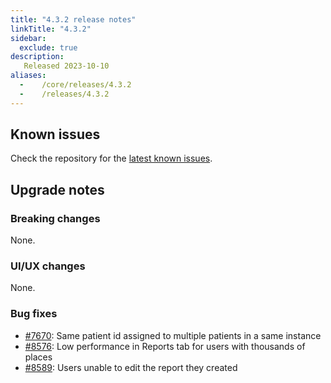 ```yaml
---
title: "4.3.2 release notes"
linkTitle: "4.3.2"
sidebar:
  exclude: true
description:
   Released 2023-10-10
aliases:
  -    /core/releases/4.3.2
  -    /releases/4.3.2
---
```


## Known issues

Check the repository for the [latest known issues](https://github.com/medic/cht-core/issues?q=is%3Aissue+label%3A%22Affects%3A+4.3.2%22).

## Upgrade notes

### Breaking changes

None.

### UI/UX changes

None.

### Bug fixes

- [#7670](https://github.com/medic/cht-core/issues/7670): Same patient id assigned to multiple patients in a same instance
- [#8576](https://github.com/medic/cht-core/issues/8576): Low performance in Reports tab for users with thousands of places
- [#8589](https://github.com/medic/cht-core/issues/8589): Users unable to edit the report they created
